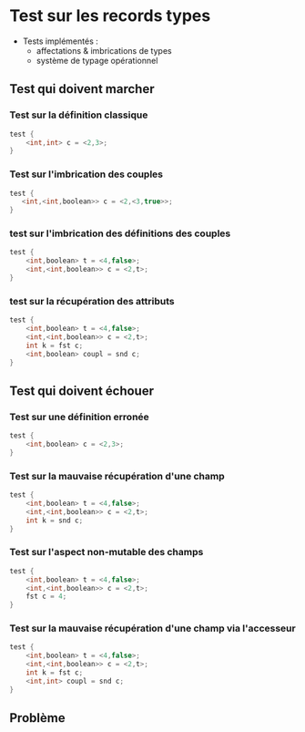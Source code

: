 # Test sur les records types

-   Tests implémentés :
    -   affectations & imbrications de types
    -   système de typage opérationnel

## Test qui doivent marcher

### Test sur la définition classique

```c
test {
	<int,int> c = <2,3>;
}
```

### Test sur l'imbrication des couples

```c
test {
   <int,<int,boolean>> c = <2,<3,true>>;
}
```

### test sur l'imbrication des définitions des couples

```c
test {
	<int,boolean> t = <4,false>;
	<int,<int,boolean>> c = <2,t>;
}
```

### test sur la récupération des attributs

```c
test {
	<int,boolean> t = <4,false>;
	<int,<int,boolean>> c = <2,t>;
	int k = fst c;
	<int,boolean> coupl = snd c;
}
```

## Test qui doivent échouer

### Test sur une définition erronée

```c
test {
	<int,boolean> c = <2,3>;
}
```

### Test sur la mauvaise récupération d'une champ

```c
test {
	<int,boolean> t = <4,false>;
	<int,<int,boolean>> c = <2,t>;
	int k = snd c;
}
```

### Test sur l'aspect non-mutable des champs

```c
test {
	<int,boolean> t = <4,false>;
	<int,<int,boolean>> c = <2,t>;
	fst c = 4;
}
```

### Test sur la mauvaise récupération d'une champ via l'accesseur

```c
test {
	<int,boolean> t = <4,false>;
	<int,<int,boolean>> c = <2,t>;
	int k = fst c;
	<int,int> coupl = snd c;
}
```

## Problème
